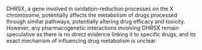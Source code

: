 DHRSX, a gene involved in oxidation-reduction processes on the X chromosome, potentially affects the metabolism of drugs processed through similar pathways, potentially altering drug efficacy and toxicity. However, any pharmacogenetic interactions involving DHRSX remain speculative as there is no direct evidence linking it to specific drugs, and its exact mechanism of influencing drug metabolism is unclear.